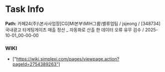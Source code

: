 # Task Info

**Path:** 카페24(주)\본사사업장\[CG]MI본부\MIH그룹\밸류업팀 / jsjeong / [348734] 국내광고 타게팅게이츠 매출 정산 _ 자동화로 산출 한 데이터 오류 유무 검수 / 2025-10-01_00-00-00

### WIKI
- ["https://wiki.simplexi.com/pages/viewpage.action?pageId=2754389263"]

